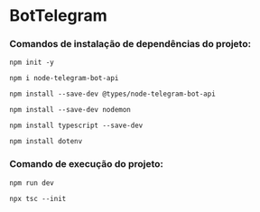 # BotTelegram

### Comandos de instalação de dependências do projeto:

```npm init -y```

```npm i node-telegram-bot-api```

```npm install --save-dev @types/node-telegram-bot-api```

```npm install --save-dev nodemon```

```npm install typescript --save-dev```

```npm install dotenv```

### Comando de execução do projeto:

```npm run dev```

```npx tsc --init```
